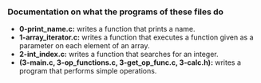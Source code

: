 ### Documentation on what the programs of these files do

- **0-print_name.c:** writes a function that prints a name.
- **1-array_iterator.c:** writes a function that executes a function given as a parameter on each element of an array.
- **2-int_index.c:** writes a function that searches for an integer.
- **(3-main.c, 3-op_functions.c, 3-get_op_func.c, 3-calc.h):** writes a program that performs simple operations.
